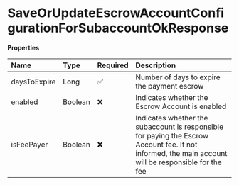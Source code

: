 # SaveOrUpdateEscrowAccountConfigurationForSubaccountOkResponse

**Properties**

| Name         | Type    | Required | Description                                                                                                                                          |
| :----------- | :------ | :------- | :--------------------------------------------------------------------------------------------------------------------------------------------------- |
| daysToExpire | Long    | ✅       | Number of days to expire the payment escrow                                                                                                          |
| enabled      | Boolean | ❌       | Indicates whether the Escrow Account is enabled                                                                                                      |
| isFeePayer   | Boolean | ❌       | Indicates whether the subaccount is responsible for paying the Escrow Account fee. If not informed, the main account will be responsible for the fee |

<!-- This file was generated by liblab | https://liblab.com/ -->
